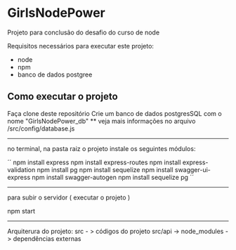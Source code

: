 # GirlsNodePower
Projeto para conclusão do desafio do curso de node


Requisitos necessários para executar este projeto: 
 - node
 - npm
 - banco de dados postgree

## Como executar o projeto 

Faça clone deste repositório
Crie um banco de dados postgresSQL com o nome "GirlsNodePower_db"
** veja mais informações no arquivo /src/config/database.js 

------

no terminal, na pasta raiz o projeto instale os seguintes módulos: 

´´
    npm install express
    npm install express-routes
    npm install express-validation
    npm install pg
    npm install sequelize
    npm install swagger-ui-express
    npm install swagger-autogen
    npm install sequelize pg
´´

---------------

para subir o servidor ( executar o projeto )

npm start

--------------

Arquiterura do projeto: 
src - > códigos do projeto 
src/api -> 
node_modules -> dependências externas 